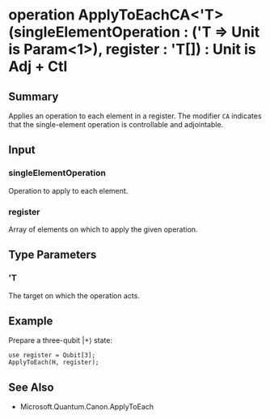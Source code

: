 # operation ApplyToEachCA<'T>(singleElementOperation : ('T => Unit is Param<1>), register : 'T[]) : Unit is Adj + Ctl

## Summary
Applies an operation to each element in a register.
The modifier `CA` indicates that the single-element operation is controllable and adjointable.

## Input
### singleElementOperation
Operation to apply to each element.
### register
Array of elements on which to apply the given operation.

## Type Parameters
### 'T
The target on which the operation acts.

## Example
Prepare a three-qubit |+⟩ state:
```qsharp
use register = Qubit[3];
ApplyToEach(H, register);
```

## See Also
- Microsoft.Quantum.Canon.ApplyToEach
